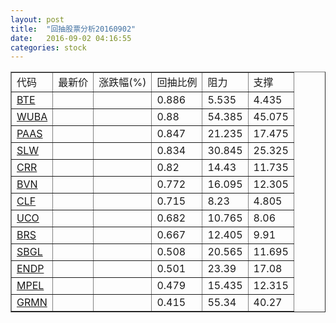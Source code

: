 ```yaml
---
layout: post
title:  "回抽股票分析20160902"
date:   2016-09-02 04:16:55
categories: stock
---
```

<script type="text/javascript">
var stockList = []
stockList.push('gb_bte');
stockList.push('gb_wuba');
stockList.push('gb_paas');
stockList.push('gb_slw');
stockList.push('gb_crr');
stockList.push('gb_bvn');
stockList.push('gb_clf');
stockList.push('gb_uco');
stockList.push('gb_brs');
stockList.push('gb_sbgl');
stockList.push('gb_endp');
stockList.push('gb_mpel');
stockList.push('gb_grmn');
</script>
<table border="1">
 <tr>
 <td>代码</td>
 <td>最新价</td>
 <td>涨跌幅(%)</td>
 <td>回抽比例</td>
 <td>阻力</td>
 <td>支撑</td>
</tr>
  <tr id="bte">
  <td><a href="http://stock.finance.sina.com.cn/usstock/quotes/BTE.html" target="_blank">BTE</a></td><td></td><td></td><td>0.886</td><td>5.535</td><td>4.435</td></tr>
  <tr id="wuba">
  <td><a href="http://stock.finance.sina.com.cn/usstock/quotes/WUBA.html" target="_blank">WUBA</a></td><td></td><td></td><td>0.88</td><td>54.385</td><td>45.075</td></tr>
  <tr id="paas">
  <td><a href="http://stock.finance.sina.com.cn/usstock/quotes/PAAS.html" target="_blank">PAAS</a></td><td></td><td></td><td>0.847</td><td>21.235</td><td>17.475</td></tr>
  <tr id="slw">
  <td><a href="http://stock.finance.sina.com.cn/usstock/quotes/SLW.html" target="_blank">SLW</a></td><td></td><td></td><td>0.834</td><td>30.845</td><td>25.325</td></tr>
  <tr id="crr">
  <td><a href="http://stock.finance.sina.com.cn/usstock/quotes/CRR.html" target="_blank">CRR</a></td><td></td><td></td><td>0.82</td><td>14.43</td><td>11.735</td></tr>
  <tr id="bvn">
  <td><a href="http://stock.finance.sina.com.cn/usstock/quotes/BVN.html" target="_blank">BVN</a></td><td></td><td></td><td>0.772</td><td>16.095</td><td>12.305</td></tr>
  <tr id="clf">
  <td><a href="http://stock.finance.sina.com.cn/usstock/quotes/CLF.html" target="_blank">CLF</a></td><td></td><td></td><td>0.715</td><td>8.23</td><td>4.805</td></tr>
  <tr id="uco">
  <td><a href="http://stock.finance.sina.com.cn/usstock/quotes/UCO.html" target="_blank">UCO</a></td><td></td><td></td><td>0.682</td><td>10.765</td><td>8.06</td></tr>
  <tr id="brs">
  <td><a href="http://stock.finance.sina.com.cn/usstock/quotes/BRS.html" target="_blank">BRS</a></td><td></td><td></td><td>0.667</td><td>12.405</td><td>9.91</td></tr>
  <tr id="sbgl">
  <td><a href="http://stock.finance.sina.com.cn/usstock/quotes/SBGL.html" target="_blank">SBGL</a></td><td></td><td></td><td>0.508</td><td>20.565</td><td>11.695</td></tr>
  <tr id="endp">
  <td><a href="http://stock.finance.sina.com.cn/usstock/quotes/ENDP.html" target="_blank">ENDP</a></td><td></td><td></td><td>0.501</td><td>23.39</td><td>17.08</td></tr>
  <tr id="mpel">
  <td><a href="http://stock.finance.sina.com.cn/usstock/quotes/MPEL.html" target="_blank">MPEL</a></td><td></td><td></td><td>0.479</td><td>15.435</td><td>12.315</td></tr>
  <tr id="grmn">
  <td><a href="http://stock.finance.sina.com.cn/usstock/quotes/GRMN.html" target="_blank">GRMN</a></td><td></td><td></td><td>0.415</td><td>55.34</td><td>40.27</td></tr>
</table>
